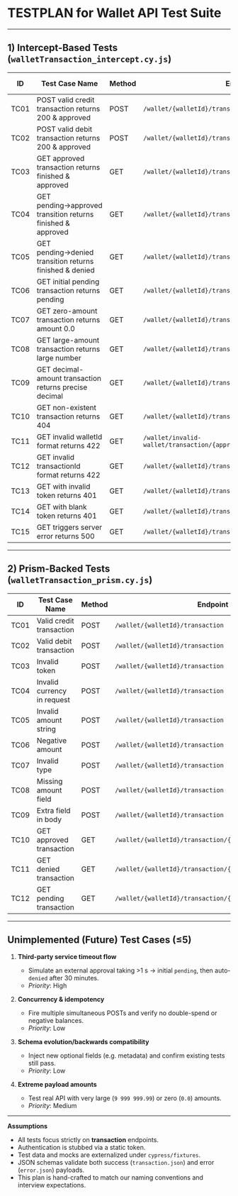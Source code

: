 # TESTPLAN for Wallet API Test Suite

---

## 1) Intercept-Based Tests (`walletTransaction_intercept.cy.js`)

| ID    | Test Case Name                                                        | Method | Endpoint                                                      | Mock Key               | Expected Status | Priority |
|-------|-----------------------------------------------------------------------|--------|---------------------------------------------------------------|------------------------|-----------------|----------|
| TC01  | POST valid credit transaction returns 200 & approved                  | POST   | `/wallet/{walletId}/transaction`                              | `validCredit`          | 200             | High     |
| TC02  | POST valid debit transaction returns 200 & approved                   | POST   | `/wallet/{walletId}/transaction`                              | `validDebit`           | 200             | High     |
| TC03  | GET approved transaction returns finished & approved                  | GET    | `/wallet/{walletId}/transaction/{approvedTransactionId}`      | `approvedFast`         | 200             | High     |
| TC04  | GET pending→approved transition returns finished & approved           | GET    | `/wallet/{walletId}/transaction/00000002-0000-…`              | `pendingThenApproved`  | 200             | High     |
| TC05  | GET pending→denied transition returns finished & denied               | GET    | `/wallet/{walletId}/transaction/00000003-0000-…`              | `pendingThenDenied`    | 200             | Medium   |
| TC06  | GET initial pending transaction returns pending                       | GET    | `/wallet/{walletId}/transaction/00000004-0000-…`              | `pendingInitial`       | 200             | Medium   |
| TC07  | GET zero-amount transaction returns amount 0.0                        | GET    | `/wallet/{walletId}/transaction/00000005-0000-…`              | `zeroAmount`           | 200             | Medium   |
| TC08  | GET large-amount transaction returns large number                     | GET    | `/wallet/{walletId}/transaction/00000006-0000-…`              | `largeAmount`          | 200             | Medium   |
| TC09  | GET decimal-amount transaction returns precise decimal                | GET    | `/wallet/{walletId}/transaction/00000007-0000-…`              | `decimalAmount`        | 200             | Low      |
| TC10  | GET non-existent transaction returns 404                              | GET    | `/wallet/{walletId}/transaction/non-existent-id`              | `notFound`             | 404             | Medium   |
| TC11  | GET invalid walletId format returns 422                               | GET    | `/wallet/invalid-wallet/transaction/{approvedTransactionId}`  | `invalidWalletId`      | 422             | Low      |
| TC12  | GET invalid transactionId format returns 422                          | GET    | `/wallet/{walletId}/transaction/bad-txn-id`                   | `invalidTransactionId` | 422             | Low      |
| TC13  | GET with invalid token returns 401                                    | GET    | `/wallet/{walletId}/transaction/{approvedTransactionId}`      | `unauthorized`         | 401             | Medium   |
| TC14  | GET with blank token returns 401                                      | GET    | `/wallet/{walletId}/transaction/{approvedTransactionId}`      | `blankToken`           | 401             | Medium   |
| TC15  | GET triggers server error returns 500                                 | GET    | `/wallet/{walletId}/transaction/{approvedTransactionId}`      | `internalError`        | 500             | Low      |

---

## 2) Prism-Backed Tests (`walletTransaction_prism.cy.js`)

| ID    | Test Case Name                             | Method | Endpoint                                              | Payload / Token           | Expected Status | Priority |
|-------|--------------------------------------------|--------|-------------------------------------------------------|---------------------------|-----------------|----------|
| TC01  | Valid credit transaction                   | POST   | `/wallet/{walletId}/transaction`                      | `validCredit` + token     | 200             | High     |
| TC02  | Valid debit transaction                    | POST   | `/wallet/{walletId}/transaction`                      | `validDebit` + token      | 200             | High     |
| TC03  | Invalid token                              | POST   | `/wallet/{walletId}/transaction`                      | bad token                 | 401             | High     |
| TC04  | Invalid currency in request                | POST   | `/wallet/{walletId}/transaction`                      | `invalidCurrency`         | 400             | Medium   |
| TC05  | Invalid amount string                      | POST   | `/wallet/{walletId}/transaction`                      | `invalidAmountString`     | 400             | Medium   |
| TC06  | Negative amount                            | POST   | `/wallet/{walletId}/transaction`                      | `negativeAmount`          | 400             | Medium   |
| TC07  | Invalid type                               | POST   | `/wallet/{walletId}/transaction`                      | `invalidType`             | 400             | Medium   |
| TC08  | Missing amount field                       | POST   | `/wallet/{walletId}/transaction`                      | `missingAmount`           | 400             | Medium   |
| TC09  | Extra field in body                        | POST   | `/wallet/{walletId}/transaction`                      | `extraField`              | 400             | Medium   |
| TC10  | GET approved transaction                   | GET    | `/wallet/{walletId}/transaction/{approvedTransactionId}` | token                  | 200             | High     |
| TC11  | GET denied transaction                     | GET    | `/wallet/{walletId}/transaction/{deniedTransactionId}`   | token                  | 200             | Medium   |
| TC12  | GET pending transaction                    | GET    | `/wallet/{walletId}/transaction/{pendingTransactionId}`  | token                  | 200             | Medium   |

---

## Unimplemented (Future) Test Cases (≤5)

1. **Third-party service timeout flow**  
   - Simulate an external approval taking >1 s → initial `pending`, then auto-`denied` after 30 minutes.  
   - _Priority_: High

2. **Concurrency & idempotency**  
   - Fire multiple simultaneous POSTs and verify no double-spend or negative balances.  
   - _Priority_: Low

3. **Schema evolution/backwards compatibility**  
   - Inject new optional fields (e.g. metadata) and confirm existing tests still pass.  
   - _Priority_: Low

4. **Extreme payload amounts**  
   - Test real API with very large (`9 999 999.99`) or zero (`0.0`) amounts.  
   - _Priority_: Medium

---

**Assumptions**  
- All tests focus strictly on **transaction** endpoints.  
- Authentication is stubbed via a static token.  
- Test data and mocks are externalized under `cypress/fixtures`.  
- JSON schemas validate both success (`transaction.json`) and error (`error.json`) payloads.  
- This plan is hand-crafted to match our naming conventions and interview expectations.  
